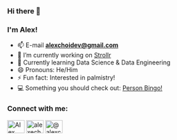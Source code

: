 ### Hi there 👋
### I'm Alex!

- 📫 E-mail **alexchoidev@gmail.com**
- 🔭 I’m currently working on <a href="https://strollr.xyz">Strollr</a>
- 📕 Currently learning Data Science & Data Engineering
- 😄 Pronouns: He/Him
- ⚡ Fun fact: Interested in palmistry!
- 💻 Something you should check out: <a href="https://github.com/alexechoi/person-bingo">Person Bingo!</a>


<h3 align="left">Connect with me:</h3>
<p align="left">
<a href="https://linkedin.com/in/alexchoi1" target="blank"><img align="center" src="https://raw.githubusercontent.com/rahuldkjain/github-profile-readme-generator/master/src/images/icons/Social/linked-in-alt.svg" alt="Alex Choi" height="30" width="40" /></a>
<a href="https://instagram.com/alexechoi" target="blank"><img align="center" src="https://raw.githubusercontent.com/rahuldkjain/github-profile-readme-generator/master/src/images/icons/Social/instagram.svg" alt="alexechoi" height="30" width="40" /></a>
<a href="https://www.twitter.com/alexchhk" target="blank"><img align="center" src="https://raw.githubusercontent.com/rahuldkjain/github-profile-readme-generator/master/src/images/icons/Social/twitter.svg" alt="@alexchhk" height="30" width="40" /></a>
</p>


